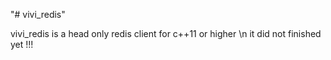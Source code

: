 "# vivi_redis" 

vivi_redis is a head only redis client for c++11 or higher \n
it did not finished yet !!!